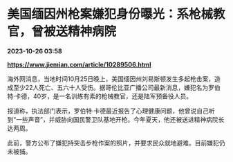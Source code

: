 # 美国缅因州枪案嫌犯身份曝光：系枪械教官，曾被送精神病院

**2023-10-26 03:58**

**https://www.jiemian.com/article/10289506.html**

海外网消息，当地时间10月25日晚上，美国缅因州刘易斯顿发生多起枪击案，造成至少22人死亡、五六十人受伤。据哥伦比亚广播公司最新消息，嫌犯名为罗伯特·卡德，40岁，是一名训练有素的枪械教官，还是陆军预备役人员。

报道称，执法部门表示，罗伯特·卡德最近报告了心理健康问题，他曾说自己听到“一些声音”，并威胁向国民警卫队基地开枪。今年夏天，他还被送进精神病院长达两周。

此前，警方公布了嫌犯持突击步枪作案的照片，并要求民众就地避难。目前嫌犯仍未被捕。